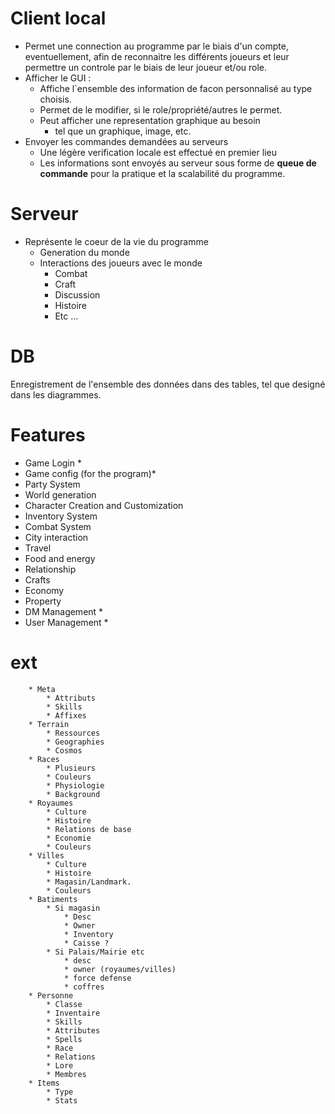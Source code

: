 # Client local
* Permet une connection au programme par le biais d'un compte, eventuellement, afin de reconnaitre les différents joueurs et leur permettre un controle par le biais de leur joueur et/ou role.
* Afficher le GUI :
    * Affiche l`ensemble des information de facon personnalisé au type choisis.
    * Permet de le modifier, si le role/propriété/autres le permet.
    * Peut afficher une representation graphique au besoin
        * tel que un graphique, image, etc.
* Envoyer les commandes demandées au serveurs
    * Une légère verification locale est effectué en premier lieu 
    * Les informations sont envoyés au serveur sous forme de **queue de commande** pour la pratique et la scalabilité du programme.

# Serveur
* Représente le coeur de la vie du programme
    * Generation du monde
    * Interactions des joueurs avec le monde
        * Combat
        * Craft
        * Discussion
        * Histoire
        * Etc ...

# DB
Enregistrement de l'ensemble des données dans des tables, tel que designé dans les diagrammes.
# Features
* Game Login *
* Game config (for the program)*
* Party System
* World generation
* Character Creation and Customization
* Inventory System
* Combat System
* City interaction
* Travel
* Food and energy
* Relationship
* Crafts
* Economy
* Property
* DM Management *
* User Management *


# ext

        * Meta
            * Attributs
            * Skills
            * Affixes
        * Terrain
            * Ressources
            * Geographies
            * Cosmos
        * Races
            * Plusieurs
            * Couleurs
            * Physiologie
            * Background
        * Royaumes
            * Culture
            * Histoire
            * Relations de base
            * Economie
            * Couleurs
        * Villes
            * Culture
            * Histoire
            * Magasin/Landmark.
            * Couleurs
        * Batiments
            * Si magasin
                * Desc
                * Owner
                * Inventory
                * Caisse ?
            * Si Palais/Mairie etc
                * desc
                * owner (royaumes/villes)
                * force defense
                * coffres
        * Personne
            * Classe
            * Inventaire
            * Skills
            * Attributes
            * Spells
            * Race
            * Relations
            * Lore
            * Membres
        * Items
            * Type
            * Stats
